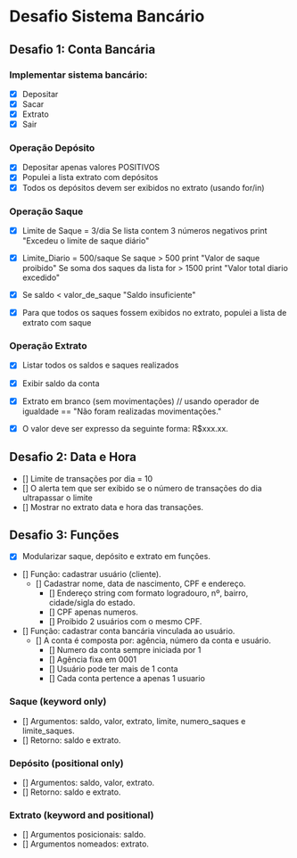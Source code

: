# Desafio Sistema Bancário

## Desafio 1: Conta Bancária

### Implementar sistema bancário:
- [x] Depositar
- [x] Sacar
- [x] Extrato
- [x] Sair

### Operação Depósito
- [x] Depositar apenas valores POSITIVOS
- [x] Populei a lista extrato com depósitos
- [x] Todos os depósitos devem ser exibidos no extrato (usando for/in)

### Operação Saque
- [x] Limite de Saque = 3/dia
    Se lista contem 3 números negativos print "Excedeu o limite de saque diário"

- [x] Limite_Diario = 500/saque
    Se saque > 500 print "Valor de saque proibido"
    Se soma dos saques da lista for > 1500 print "Valor total diario excedido"

- [x] Se saldo < valor_de_saque
    "Saldo insuficiente"

- [x] Para que todos os saques fossem exibidos no extrato, populei a lista de extrato com saque

### Operação Extrato
- [x] Listar todos os saldos e saques realizados

- [x] Exibir saldo da conta

- [x] Extrato em branco (sem movimentações) // usando operador de igualdade ==
    "Não foram realizadas movimentações."

- [x] O valor deve ser expresso da seguinte forma: R$xxx.xx.

## Desafio 2: Data e Hora

- [] Limite de transações por dia = 10
- [] O alerta tem que ser exibido se o número de transações do dia ultrapassar o limite
- [] Mostrar no extrato data e hora das transações.

## Desafio 3: Funções

- [x] Modularizar saque, depósito e extrato em funções. 
- [] Função: cadastrar usuário (cliente).
    - [] Cadastrar nome, data de nascimento, CPF e endereço.
        - [] Endereço string com formato logradouro, nº, bairro, cidade/sigla do estado.
        - [] CPF apenas numeros.
        - [] Proibido 2 usuários com o mesmo CPF.
- [] Função: cadastrar conta bancária vinculada ao usuário.
    - [] A conta é composta por: agência, número da conta e usuário.
        - [] Numero da conta sempre iniciada por 1
        - [] Agência fixa em 0001
        - [] Usuário pode ter mais de 1 conta
        - [] Cada conta pertence a apenas 1 usuario

### Saque (keyword only)
- [] Argumentos: saldo, valor, extrato, limite, numero_saques e limite_saques.
- [] Retorno: saldo e extrato.

### Depósito (positional only)
- [] Argumentos: saldo, valor, extrato.
- [] Retorno: saldo e extrato.

### Extrato (keyword and positional)
- [] Argumentos posicionais: saldo.
- [] Argumentos nomeados: extrato.
